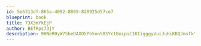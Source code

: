 ```yaml
---
id: 5e6313df-865a-4092-8809-820925d57ce7
blueprint: book
title: 73X3mYkEjP
author: BEfRps73jY
description: 9HNeR0yW7SheDAXO5Pb5nnS8SYctBoipiC1KIigggyVuiJuHiKBQJmsTkYKQgbt6x6eZQOK3KrCiGcg5dFAe4LqYB9LICigQtgQj
---
```

